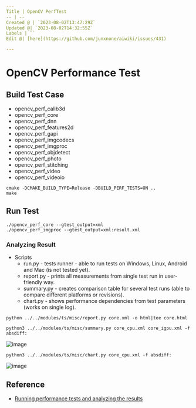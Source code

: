 ```yaml
---
Title | OpenCV PerfTest
-- | --
Created @ | `2023-08-02T13:47:29Z`
Updated @| `2023-08-02T14:32:55Z`
Labels | ``
Edit @| [here](https://github.com/junxnone/aiwiki/issues/431)

---
```

# OpenCV Performance Test


## Build Test Case

- opencv_perf_calib3d
- opencv_perf_core
- opencv_perf_dnn
- opencv_perf_features2d
- opencv_perf_gapi
- opencv_perf_imgcodecs
- opencv_perf_imgproc
- opencv_perf_objdetect
- opencv_perf_photo
- opencv_perf_stitching
- opencv_perf_video
- opencv_perf_videoio

```
cmake -DCMAKE_BUILD_TYPE=Release -DBUILD_PERF_TESTS=ON ..
make 
```

## Run Test

```
./opencv_perf_core --gtest_output=xml
./opencv_perf_imgproc --gtest_output=xml:result.xml
```

### Analyzing Result
- Scripts
  - run.py - tests runner - able to run tests on Windows, Linux, Android and Mac (is not tested yet).
  - report.py - prints all measurements from single test run in user-friendly way.
  - summary.py - creates comparison table for several test runs (able to compare different platforms or revisions).
  - chart.py - shows performance dependencies from test parameters (works on single log).


```
python ../../modules/ts/misc/report.py core.xml -o html|tee core.html
```

```
python3 ../../modules/ts/misc/summary.py core_cpu.xml core_igpu.xml -f absdiff:
```

![image](https://github.com/junxnone/aiwiki/assets/2216970/0cd26057-e853-466d-86b5-7d0da0fa29dc)

```
python3 ../../modules/ts/misc/chart.py core_cpu.xml -f absdiff:
```
![image](https://github.com/junxnone/aiwiki/assets/2216970/aa7615e4-f3e2-4cd9-bcd6-3ff5d4a29f2d)



## Reference
- [Running performance tests and analyzing the results](https://github.com/opencv/opencv/wiki/HowToUsePerfTests)
